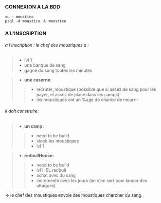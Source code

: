 ### CONNEXION A LA BDD
```
su - moustico
psql -d moustico -U moustico
```


### A L'INSCRIPTION
###### a l'inscription : le chef des moustiques a :

>  - lvl 1
>  - une banque de sang
>  - gagne du sang toutes les minutes

>  - __une caserne:__
> > - recruter_moustique (possible que si assez de sang pour les payer, et assez de place dans les camps)
> > - les moustiques ont un %age de chance de mourrir

###### il doit construire:


>  - __un camp:__
> >- need to be build
> >- stock les moustiques
> >- lvl 1

>  - __redbullHouse:__
> >- need to be build
> >- lvl1
> >-5L redbull
> >- achat avec du sang
> >- incremente avec les jours (on s'en sert pour lancer des attaques)

=> le chef des moustiques envoie des moustiques chercher du sang.
